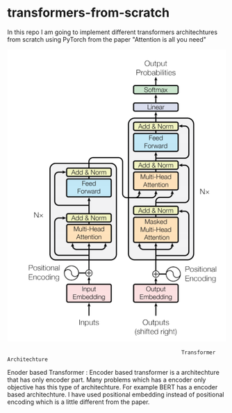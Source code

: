# transformers-from-scratch

In this repo I am going to implement different transformers architechtures from scratch using PyTorch from the paper "Attention is all you need"

![](Images/transformer.png)

                                                            Transformer Architechture
Enoder based Transformer  : Encoder based transformer is a architechture that has only encoder part. Many problems which has a encoder only objective has this type of architechture. For example BERT has a encoder based architechture. I have used positional embedding instead of positional encoding which is a little different from the paper.  
